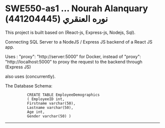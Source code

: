# SWE550-as1 ... Nourah Alanquary نوره العنقري (441204445)


This project is built based on (React-js, Express-js, Nodejs, Sql).

Connecting SQL Server to a NodeJS / Express JS backend of a React JS app.


Uses :  "proxy": "http://server:5000" for Docker, 
instead of "proxy": "http://localhost:5000"
to proxy the request to the backend through (Express JS)

also uses (concurrently).


The Database Schema: 

              CREATE TABLE EmployeeDemographics 
              ( EmployeeID int, 
              Firstname varchar(50), 
              Lastname varchar(50), 
              Age int, 
              Gender varchar(50) ) 

-------------------------------------------------------------------------
